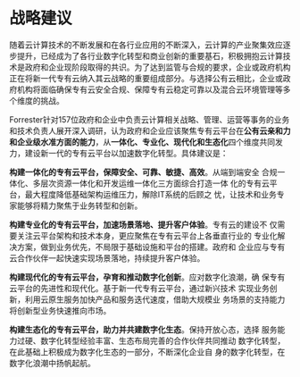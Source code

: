 # 战略建议

随着云计算技术的不断发展和在各行业应用的不断深入，云计算的产业聚集效应逐步提升，已经成为了各行业数字化转型和商业创新的重要基石，积极拥抱云计算技术是政府和企业现阶段取得的共识。为了达到监管与合规的要求，企业或政府机构正在将新一代专有云纳入其云战略的重要组成部分。与选择公有云相比，企业或政府机构将面临确保专有云安全合规、保障专有云稳定可靠以及混合云环境管理等多个维度的挑战。

Forrester针对157位政府和企业中负责云计算相关战略、管理、运营等事务的业务和技术负责人展开深入调研，认为政府和企业应该聚焦专有云平台在**公有云亲和力和企业级水准方面的能力**，从**一体化、专业化、现代化和生态化**四个维度共同发力，建设新一代的专有云平台以加速数字化转型。具体建议是：

**构建一体化的专有云平台，保障安全、可靠、敏捷、高效**。从端到端安全 合规一体化、多层次资源一体化和开发运维一体化三方面综合打造一体 化的专有云平台，最大程度降低基础架构运维压力，解除IT系统的后顾之 忧，让技术和业务专家能够将精力聚焦于业务转型和创新。

**构建专业化的专有云平台，加速场景落地、提升客户体验**。专有云的建设不 仅需要关注云平台架构和技术本身，更应聚焦在专有云平台上各垂直行业的 专业化解决方案，做到业务优先，不局限于基础设施和平台的搭建。政府和 企业应与专有云合作伙伴一起快速实现场景落地，持续提升客户体验。

**构建现代化的专有云平台，孕育和推动数字化创新**。应对数字化浪潮，确 保专有云平台的先进性和现代化。基于新一代专有云平台，通过新兴技术 实现业务创新，利用云原生服务加快产品和服务迭代速度，借助大规模业 务场景的支持能力将创新型业务快速推向市场。

**构建生态化的专有云平台，助力并共建数字化生态**。保持开放心态，选择 服务能力过硬、数字化转型经验丰富、生态布局完善的合作伙伴共同推动 数字化转型，在此基础上积极成为数字化生态的一部分，不断深化企业自 身的数字化转型，在数字化浪潮中扬帆起航。

